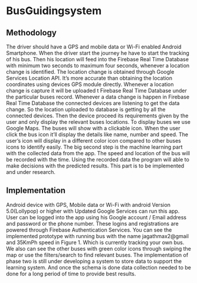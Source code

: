 # BusGuidingsystem

## Methodology

The driver should have a GPS and mobile data or Wi-Fi enabled Android Smartphone. When the driver start the journey he have to start the tracking of his bus. Then his location will feed into the Firebase Real Time Database with minimum two seconds to maximum four seconds, whenever a location change is identified. The location change is obtained through Google Services Location API. It’s more accurate than obtaining the location coordinates using devices GPS module directly. Whenever a location change is capture it will be uploaded t Firebase Real Time Database under the particular buses record. Whenever a data change is happen in Firebase Real Time Database the connected devices are listening to get the data change. So the location uploaded to database is getting by all the connected devices. Then the device proceed its requirements given by the user and only display the relevant buses locations. To display buses we use Google Maps. The buses will show with a clickable icon. When the user click the bus icon it’ll display the details like name, number and speed. The user’s icon will display in a different color icon compared to other buses icons to identify easily.
The big second step is the machine learning part with the collected data from the app. The speed and location of the bus will be recorded with the time. Using the recorded data the program will able to make decisions with the predicted results. This part is to be implemented and under research.

## Implementation

Android device with GPS, Mobile data or Wi-Fi with android Version 5.0(Lollypop) or higher with Updated Google Services can run this app. User can be logged into the app using his Google account / Email address and password or the phone number. These logins and registrations are powered through Firebase Authentication Services.
You can see the implemented prototype with running bus with the name jagathmax2@gmail and 35KmPh speed in Figure 1. Which is currently tracking your own bus. We also can see the other buses with green color icons through swiping the map or use the filters/search to find relevant buses.
The implementation of phase two is still under developing a system to store data to support the learning system. And once the schema is done data collection needed to be done for a long period of time to provide best results.
